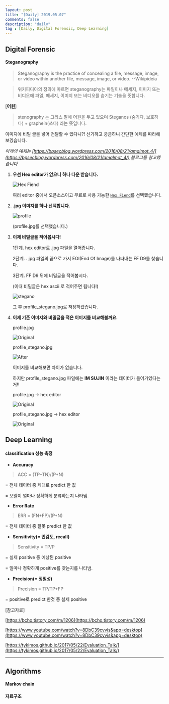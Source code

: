 ```yaml
---
layout: post
title: "[Daily] 2019.05.07"
comments: false
description: "daily"
tag : [Daily, Digital Forensic, Deep Learning]
---
```


## Digital Forensic 

#### Steganography

> Steganography is the practice of concealing a file, message, image, or video within another file, message, image, or video.                 --Wikipideia

>위키피디아의 정의에 따르면 steganography는 파일이나 메세지, 이미지 또는 비디오에 파일, 메세지, 이미지 또는 비디오를 숨기는 기술을 뜻합니다. 

[**어원**]


>stenography 는 그리스 말에 어원을 두고 있으며 Steganos (숨기다, 보호하다) + graphein(쓰다) 라는 뜻입니다. 


이미지에 비밀 글을 넣어 전달할 수 있다니?! 
신기하고 궁금하니 간단한 예제를 따라해 보겠습니다. 


_아래의 예제는 [https://bpsecblog.wordpress.com/2016/08/21/amalmot_4/](https://bpsecblog.wordpress.com/2016/08/21/amalmot_4/) 블로그를 참고했습니다_


1. **우선 Hex editor가 없으니 하나 다운 받습니다.** 

    ![Hex Fiend](https://krispedia.github.io/assets/images/Hex_Fiend.jpg)
    
    여러 editor 중에서 오픈소스이고 무료로 사용 가능한 [`Hex Fiend`](https://github.com/ridiculousfish/HexFiend)를 선택했습니다.
    

2. **.jpg 이미지를 하나 선택합니다.**

    ![profile](https://krispedia.github.io/assets/images/profile.jpg)


    (profile.jpg를 선택했습니다.)
    

3. **이제 비밀글을 적어봅시다!**

    1단계. hex editor로 .jpg 파일을 열어줍니다.


    2단계. . jpg 파일의 끝으로 가서 EOI(End Of Image)를 나타내는 FF D9를 찾습니다. 
    
    
    3단계. FF D9 뒤에 비밀글을 적어봅시다.

    (이때 비밀글은 hex ascii 로 적어주면 됩니다!)

    ![stegano](https://krispedia.github.io/assets/images/stegano.jpg)

    그 후 profile_stegano.jpg로 저장하겠습니다.


4. **이제 기존 이미지와 비밀글을 적은 이미지를 비교해볼까요.** 

    profile.jpg

    ![Original](https://krispedia.github.io/assets/images/profile.jpg)

    profile_stegano.jpg

    ![After](https://krispedia.github.io/assets/images/profile_stegano.jpg)


    이미지를 비교해보면 차이가 없습니다. 

    하지만 profile_stegano.jpg 파일에는 **IM SUJIN** 이라는 데이터가 들어가있다는 거!!

    profile.jpg -> hex editor

    ![Original](https://krispedia.github.io/assets/images/profile_hex.jpg)

    profile_stegano.jpg -> hex editor

    ![Original](https://krispedia.github.io/assets/images/stegano.jpg)

<div class="divider"></div>

## Deep Learning

#### classification 성능 측정

* **Accuracy**

>ACC = (TP+TN)/(P+N)


= 전체 데이터 중 제대로 predict 한 값


= 모델이 얼마나 정확하게 분류하는지 나타냄.


* **Error Rate**

>ERR = (FN+FP)/(P+N)


= 전체 데이터 중 잘못 predict 한 값


* **Sensitivity(= 민감도, recall)**

>Sensitivity = TP/P


= 실제 positive 중 예상된 positive


= 얼마나 정확하게 positive를 찾는지를 나타냄.


* **Precision(= 정밀성)**

>Precision = TP/TP+FP


= positive로 predict 한것 중 실제 positive



[참고자료]

[https://bcho.tistory.com/m/1206](https://bcho.tistory.com/m/1206)

[https://www.youtube.com/watch?v=8DbC39cvvis&app=desktop](https://www.youtube.com/watch?v=8DbC39cvvis&app=desktop)

[https://tykimos.github.io/2017/05/22/Evaluation_Talk/](https://tykimos.github.io/2017/05/22/Evaluation_Talk/)

---

## Algorithms
#### Markov chain
#### 자료구조

 

